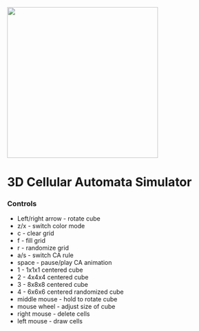 
<img src="https://ix.cs.uoregon.edu/~hank/441/winners/conway.png" width="350">

# 3D Cellular Automata Simulator

### Controls

- Left/right arrow  - rotate cube
- z/x               - switch color mode
- c                 - clear grid
- f                 - fill grid
- r                 - randomize grid
- a/s               - switch CA rule
- space             - pause/play CA animation
- 1                 - 1x1x1 centered cube
- 2                 - 4x4x4 centered cube
- 3                 - 8x8x8 centered cube
- 4                 - 6x6x6 centered randomized cube
- middle mouse      - hold to rotate cube
- mouse wheel       - adjust size of cube
- right mouse       - delete cells
- left mouse        - draw cells
